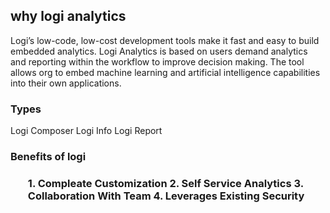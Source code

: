 ## why logi analytics
Logi’s low-code, low-cost development tools make it fast and easy to build embedded analytics.
Logi Analytics is based on users demand analytics and reporting within the workflow to improve decision making.
The tool allows org to embed machine learning and artificial intelligence capabilities into their own applications.

### Types
Logi Composer
Logi Info
Logi Report

<h3>Benefits of logi<h3>
 <ul> 
1. Compleate Customization
2. Self Service Analytics
3. Collaboration With Team
4. Leverages Existing Security
</ul>
